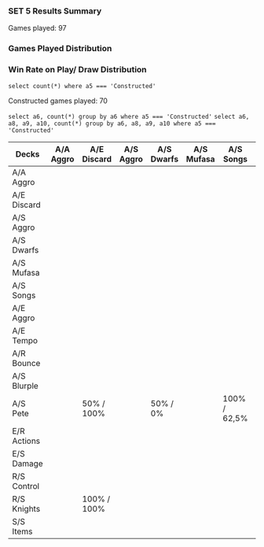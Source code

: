 ### SET 5 Results Summary

Games played: 97

### Games Played Distribution

### Win Rate on Play/ Draw Distribution

`select count(*) where a5 === 'Constructed'`

Constructed games played: 70

`select a6, count(*) group by a6 where a5 === 'Constructed'`
`select a6, a8, a9, a10, count(*) group by a6, a8, a9, a10 where a5 === 'Constructed'`

| Decks       | A/A Aggro | A/E Discard | A/S Aggro | A/S Dwarfs | A/S Mufasa | A/S Songs    | A/E Aggro | A/E Tempo   | A/S Blurple | A/S Pete   | A/R Bounce | E/R Actions | E/R Evasive | E/S Damage  | R/S Control | R/S Knights | S/S Items   |
| ----------- | --------- | ----------- | --------- | ---------- | ---------- | ------------ | --------- | ----------- | ----------- | ---------- | ---------- | ----------- | ----------- | ----------- | ----------- | ----------- | ----------- |
| A/A Aggro   |           |             |           |            |            |              |           |             |             |            |            |             |             |             |             |             |             |
| A/E Discard |           |             |           |            |            |              |           |             |             |            |            |             |             |             |             |             |             |
| A/S Aggro   |           |             |           |            |            |              |           |             |             |            |            |             |             |             |             |             |             |
| A/S Dwarfs  |           |             |           |            |            |              |           |             |             |            |            |             |             |             |             |             |             |
| A/S Mufasa  |           |             |           |            |            |              |           |             |             |            |            |             |             |             |             |             |             |
| A/S Songs   |           |             |           |            |            |              |           |             |             |            |            |             |             |             |             |             |             |
| A/E Aggro   |           |             |           |            |            |              |           |             |             |            |            |             |             |             |             |             |             |
| A/E Tempo   |           |             |           |            |            |              |           |             |             |            |            |             |             |             |             |             |             |
| A/R Bounce  |           |             |           |            |            |              |           |             |             |            |            |             |             |             |             |             |             |
| A/S Blurple |           |             |           |            |            |              |           |             |             |            |            |             |             |             |             |             |             |
| A/S Pete    |           | 50% / 100%  |           | 50% / 0%   |            | 100% / 62,5% |           | 100% / 100% | 100% / 66%  | 100% / 50% | 100% / 50% |             |             |             | 0% / 50%    |             | 50% / 100 % |
| E/R Actions |           |             |           |            |            |              |           |             |             |            |            |             |             |             |             |             |             |
| E/S Damage  |           |             |           |            |            |              |           |             |             |            |            |             |             | 100% / 100% |             |             |             |
| R/S Control |           |             |           |            |            |              | 0% / 100% |             | - / 100%    |            |            |             | 100% / 100% |             |             |             |             |
| R/S Knights |           | 100% / 100% |           |            |            |              |           |             |             |            |            |             | 100% / 100% |             |             |             |             |
| S/S Items   |           |             |           |            |            |              |           |             |             |            |            |             |             |             |             |             |             |
